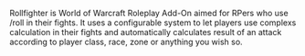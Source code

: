 Rollfighter is World of Warcraft Roleplay Add-On aimed for RPers who use /roll in their fights. It 
uses a configurable system to let players use complexs calculation in their fights and automatically
calculates result of an attack according to player class, race, zone or anything you wish so.